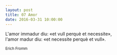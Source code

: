 ```yaml
---
layout: post
title: 07 Amor
date: 2016-03-31 10:00:00
---
```


L'amor immadur diu: «et vull perquè et necessite»,<br />
l'amor madur diu: «et necessite perquè et vull». <br />

<small>Erich Fromm</small>

